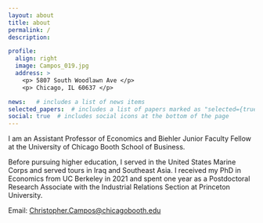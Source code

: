 ```yaml
---
layout: about
title: about
permalink: /
description: 

profile:
  align: right
  image: Campos_019.jpg
  address: >
    <p> 5807 South Woodlawn Ave </p>
    <p> Chicago, IL 60637 </p>

news:   # includes a list of news items
selected_papers:  # includes a list of papers marked as "selected={true}"
social: true  # includes social icons at the bottom of the page
---
```


I am an Assistant Professor of Economics and Biehler Junior Faculty Fellow at the University of Chicago Booth School of Business. 

Before pursuing higher education, I served in the United States Marine Corps and served tours in Iraq and Southeast Asia. I received my PhD in Economics from UC Berkeley in 2021 and spent one year as a Postdoctoral Research Associate with the Industrial Relations Section at Princeton University. 

Email: Christopher.Campos@chicagobooth.edu
